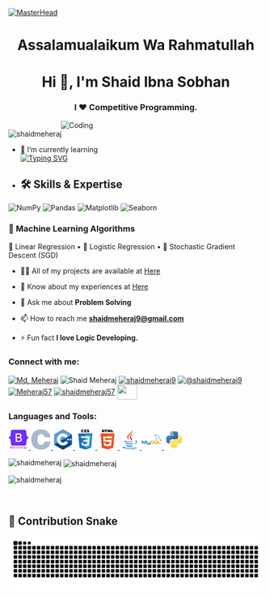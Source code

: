 [![MasterHead](https://mir-s3-cdn-cf.behance.net/project_modules/max_1200/54b6c068097599.5b50bca476b9b.gif)](https://mehedihasan16.netlify.app/)
<h1 align="center">Assalamualaikum Wa Rahmatullah</h1>
<h1 align="center">Hi 👋, I'm Shaid Ibna Sobhan</h1>
<h3 align="center">I ❤ Competitive Programming.</h3>
<img align="right" alt="Coding" width="400" src="https://cdn.dribbble.com/users/1162077/screenshots/3848914/programmer.gif">

<p align="left"> <img src="https://komarev.com/ghpvc/?username=shaidmeheraj&label=Profile%20views&color=0e75b6&style=flat" alt="shaidmeheraj" /> </p>

- 🌱 I’m currently learning  
[![Typing SVG](https://readme-typing-svg.herokuapp.com?color=00C853&lines=Data+Science+📊;Machine+Learning+🤖;AI+Fundamentals+⚡)](https://git.io/typing-svg)


- ## 🛠️ Skills & Expertise  

![NumPy](https://img.shields.io/badge/NumPy-%23013243.svg?style=for-the-badge&logo=numpy&logoColor=white) ![Pandas](https://img.shields.io/badge/Pandas-%23150458.svg?style=for-the-badge&logo=pandas&logoColor=white) ![Matplotlib](https://img.shields.io/badge/Matplotlib-%23ffffff.svg?style=for-the-badge&logo=plotly&logoColor=black) ![Seaborn](https://img.shields.io/badge/Seaborn-%23150458.svg?style=for-the-badge&logo=python&logoColor=white)  

### 🤖 Machine Learning Algorithms  
📌 Linear Regression • 📌 Logistic Regression • 📌 Stochastic Gradient Descent (SGD)


- 👨‍💻 All of my projects are available at [Here](https://github.com/shaidmeheraj?tab=repositories)
  
- 📄 Know about my experiences at [Here]()

- 💬 Ask me about **Problem Solving**

- 📫 How to reach me **shaidmeheraj9@gmail.com**

- ⚡ Fun fact **I love Logic Developing.**

<h3 align="left">Connect with me:</h3>
<p align="left">
<a href="https://www.facebook.com/profile.php?id=61566806910343&mibextid=LQQJ4d" target="blank"><img align="center" src="https://raw.githubusercontent.com/rahuldkjain/github-profile-readme-generator/master/src/images/icons/Social/facebook.svg" alt="Md. Meheraj" height="30" width="40" /></a>
<target="blank"><img align="center" src="https://raw.githubusercontent.com/rahuldkjain/github-profile-readme-generator/master/src/images/icons/Social/instagram.svg" alt="Shaid Meheraj" height="30" width="40" /></a>
<a href="https://www.codechef.com/users/shaidmeheraj9" target="blank"><img align="center" src="https://cdn.jsdelivr.net/npm/simple-icons@3.1.0/icons/codechef.svg" alt="shaidmeheraj9" height="30" width="40" /></a>
<a href="https://www.hackerrank.com/profile/shaidmeheraj9" target="blank"><img align="center" src="https://raw.githubusercontent.com/rahuldkjain/github-profile-readme-generator/master/src/images/icons/Social/hackerrank.svg" alt="@shaidmeheraj9" height="30" width="40" /></a>
<a href="https://codeforces.com/profile/Meheraj57" target="blank"><img align="center" src="https://raw.githubusercontent.com/rahuldkjain/github-profile-readme-generator/master/src/images/icons/Social/codeforces.svg" alt="Meheraj57" height="30" width="40" /></a>
<a href="https://leetcode.com/u/shaidmeheraj57/" target="blank"><img align="center" src="https://raw.githubusercontent.com/rahuldkjain/github-profile-readme-generator/master/src/images/icons/Social/leet-code.svg" alt="shaidmeheraj57" height="30" width="40" /></a>
<target="blank"><img align="center" src="https://raw.githubusercontent.com/rahuldkjain/github-profile-readme-generator/master/src/images/icons/Social/geeks-for-geeks.svg" alt="" height="30" width="40" /></a>
</p>

<h3 align="left">Languages and Tools:</h3>
<p align="left"> <a href="https://getbootstrap.com" target="_blank" rel="noreferrer"> <img src="https://raw.githubusercontent.com/devicons/devicon/master/icons/bootstrap/bootstrap-plain-wordmark.svg" alt="bootstrap" width="40" height="40"/> </a> <a href="https://www.cprogramming.com/" target="_blank" rel="noreferrer"> <img src="https://raw.githubusercontent.com/devicons/devicon/master/icons/c/c-original.svg" alt="c" width="40" height="40"/> </a> <a href="https://www.w3schools.com/cpp/" target="_blank" rel="noreferrer"> <img src="https://raw.githubusercontent.com/devicons/devicon/master/icons/cplusplus/cplusplus-original.svg" alt="cplusplus" width="40" height="40"/> </a> <a href="https://www.w3schools.com/css/" target="_blank" rel="noreferrer"> <img src="https://raw.githubusercontent.com/devicons/devicon/master/icons/css3/css3-original-wordmark.svg" alt="css3" width="40" height="40"/> </a> <a href="https://www.w3.org/html/" target="_blank" rel="noreferrer"> <img src="https://raw.githubusercontent.com/devicons/devicon/master/icons/html5/html5-original-wordmark.svg" alt="html5" width="40" height="40"/> </a> <a href="https://www.java.com" target="_blank" rel="noreferrer"> <img src="https://raw.githubusercontent.com/devicons/devicon/master/icons/java/java-original.svg" alt="java" width="40" height="40"/> </a> <a href="https://www.mysql.com/" target="_blank" rel="noreferrer"> <img src="https://raw.githubusercontent.com/devicons/devicon/master/icons/mysql/mysql-original-wordmark.svg" alt="mysql" width="40" height="40"/> </a> <a href="https://www.python.org" target="_blank" rel="noreferrer"> <img src="https://raw.githubusercontent.com/devicons/devicon/master/icons/python/python-original.svg" alt="python" width="40" height="40"/> </a> </p>

<p><img align="left" src="https://github-readme-stats.vercel.app/api/top-langs?username=shaidmeheraj&show_icons=true&locale=en&layout=compact" alt="shaidmeheraj" /></p>

<p>&nbsp;<img align="center" src="https://github-readme-stats.vercel.app/api?username=shaidmeheraj&show_icons=true&locale=en" alt="shaidmeheraj" /></p>

<p><img align="center" src="https://github-readme-streak-stats.herokuapp.com/?user=shaidmeheraj&" alt="shaidmeheraj" /></p>


<br clear="both">

## 🐍 Contribution Snake  
![Snake animation](https://github.com/shaidmeheraj/shaidmeheraj/blob/output/snake.svg)



###
